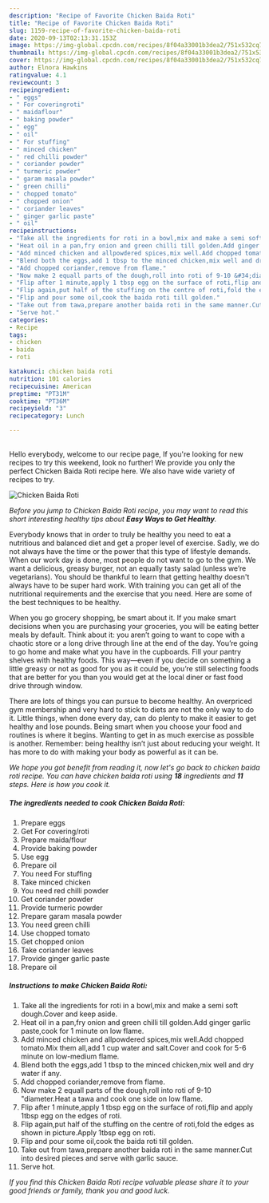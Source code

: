 ```yaml
---
description: "Recipe of Favorite Chicken Baida Roti"
title: "Recipe of Favorite Chicken Baida Roti"
slug: 1159-recipe-of-favorite-chicken-baida-roti
date: 2020-09-13T02:13:31.153Z
image: https://img-global.cpcdn.com/recipes/8f04a33001b3dea2/751x532cq70/chicken-baida-roti-recipe-main-photo.jpg
thumbnail: https://img-global.cpcdn.com/recipes/8f04a33001b3dea2/751x532cq70/chicken-baida-roti-recipe-main-photo.jpg
cover: https://img-global.cpcdn.com/recipes/8f04a33001b3dea2/751x532cq70/chicken-baida-roti-recipe-main-photo.jpg
author: Elnora Hawkins
ratingvalue: 4.1
reviewcount: 3
recipeingredient:
- " eggs"
- " For coveringroti"
- " maidaflour"
- " baking powder"
- " egg"
- " oil"
- " For stuffing"
- " minced chicken"
- " red chilli powder"
- " coriander powder"
- " turmeric powder"
- " garam masala powder"
- " green chilli"
- " chopped tomato"
- " chopped onion"
- " coriander leaves"
- " ginger garlic paste"
- " oil"
recipeinstructions:
- "Take all the ingredients for roti in a bowl,mix and make a semi soft dough.Cover and keep aside."
- "Heat oil in a pan,fry onion and green chilli till golden.Add ginger garlic paste,cook for 1 minute on low flame."
- "Add minced chicken and allpowdered spices,mix well.Add chopped tomato.Mix them all,add 1 cup water and salt.Cover and cook for 5-6 minute on low-medium flame."
- "Blend both the eggs,add 1 tbsp to the minced chicken,mix well and dry water if any."
- "Add chopped coriander,remove from flame."
- "Now make 2 equall parts of the dough,roll into roti of 9-10 &#34;diameter.Heat a tawa and cook one side on low flame."
- "Flip after 1 minute,apply 1 tbsp egg on the surface of roti,flip and apply 1tbsp egg on the edges of roti."
- "Flip again,put half of the stuffing on the centre of roti,fold the edges as shown in picture.Apply 1tbsp egg on roti."
- "Flip and pour some oil,cook the baida roti till golden."
- "Take out from tawa,prepare another baida roti in the same manner.Cut into desired pieces and serve with garlic sauce."
- "Serve hot."
categories:
- Recipe
tags:
- chicken
- baida
- roti

katakunci: chicken baida roti 
nutrition: 101 calories
recipecuisine: American
preptime: "PT31M"
cooktime: "PT36M"
recipeyield: "3"
recipecategory: Lunch

---
```

<br>
Hello everybody, welcome to our recipe page, If you're looking for new recipes to try this weekend, look no further! We provide you only the perfect Chicken Baida Roti recipe here. We also have wide variety of recipes to try.
<br>


![Chicken Baida Roti](https://img-global.cpcdn.com/recipes/8f04a33001b3dea2/751x532cq70/chicken-baida-roti-recipe-main-photo.jpg)

<i>Before you jump to Chicken Baida Roti recipe, you may want to read this short interesting healthy tips about <strong>Easy Ways to Get Healthy</strong>.</i>

Everybody knows that in order to truly be healthy you need to eat a nutritious and balanced diet and get a proper level of exercise. Sadly, we do not always have the time or the power that this type of lifestyle demands. When our work day is done, most people do not want to go to the gym. We want a delicious, greasy burger, not an equally tasty salad (unless we’re vegetarians). You should be thankful to learn that getting healthy doesn't always have to be super hard work. With training you can get all of the nutritional requirements and the exercise that you need. Here are some of the best techniques to be healthy.

When you go grocery shopping, be smart about it. If you make smart decisions when you are purchasing your groceries, you will be eating better meals by default. Think about it: you aren’t going to want to cope with a chaotic store or a long drive through line at the end of the day. You’re going to go home and make what you have in the cupboards. Fill your pantry shelves with healthy foods. This way—even if you decide on something a little greasy or not as good for you as it could be, you’re still selecting foods that are better for you than you would get at the local diner or fast food drive through window.

There are lots of things you can pursue to become healthy. An overpriced gym membership and very hard to stick to diets are not the only way to do it. Little things, when done every day, can do plenty to make it easier to get healthy and lose pounds. Being smart when you choose your food and routines is where it begins. Wanting to get in as much exercise as possible is another. Remember: being healthy isn’t just about reducing your weight. It has more to do with making your body as powerful as it can be. 


<i>We hope you got benefit from reading it, now let's go back to chicken baida roti recipe. You can have chicken baida roti using <strong>18</strong> ingredients and <strong>11</strong> steps. Here is how you cook it.
</i>

##### The ingredients needed to cook Chicken Baida Roti:

1. Prepare  eggs
1. Get  For covering/roti
1. Prepare  maida/flour
1. Provide  baking powder
1. Use  egg
1. Prepare  oil
1. You need  For stuffing
1. Take  minced chicken
1. You need  red chilli powder
1. Get  coriander powder
1. Provide  turmeric powder
1. Prepare  garam masala powder
1. You need  green chilli
1. Use  chopped tomato
1. Get  chopped onion
1. Take  coriander leaves
1. Provide  ginger garlic paste
1. Prepare  oil


##### Instructions to make Chicken Baida Roti:

1. Take all the ingredients for roti in a bowl,mix and make a semi soft dough.Cover and keep aside.
1. Heat oil in a pan,fry onion and green chilli till golden.Add ginger garlic paste,cook for 1 minute on low flame.
1. Add minced chicken and allpowdered spices,mix well.Add chopped tomato.Mix them all,add 1 cup water and salt.Cover and cook for 5-6 minute on low-medium flame.
1. Blend both the eggs,add 1 tbsp to the minced chicken,mix well and dry water if any.
1. Add chopped coriander,remove from flame.
1. Now make 2 equall parts of the dough,roll into roti of 9-10 &#34;diameter.Heat a tawa and cook one side on low flame.
1. Flip after 1 minute,apply 1 tbsp egg on the surface of roti,flip and apply 1tbsp egg on the edges of roti.
1. Flip again,put half of the stuffing on the centre of roti,fold the edges as shown in picture.Apply 1tbsp egg on roti.
1. Flip and pour some oil,cook the baida roti till golden.
1. Take out from tawa,prepare another baida roti in the same manner.Cut into desired pieces and serve with garlic sauce.
1. Serve hot.


<i>If you find this Chicken Baida Roti recipe valuable please share it to your good friends or family, thank you and good luck.</i>
